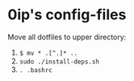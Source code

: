 0ip's config-files
============

Move all dotfiles to upper directory:
  1. `$ mv * .[^.]* ..`
  2. `sudo ./install-deps.sh`
  3. `. .bashrc`
